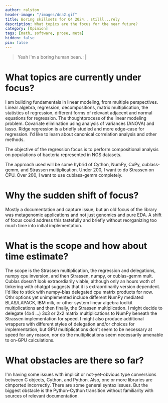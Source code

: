```yaml
---
author: ralston
header-image: "/images/dna2.gif"
title: Boring skillsets for Q4 2024.. stilll...rely
description: What topics are the focus for the near future?
category: [Opinion]
tags: [math, software, prose, meta]
hidden: false
pin: false
---
```


>Yeah I'm a boring human bean. :|


# What topics are currently under focus?

I am building fundamentals in linear modeling, from multiple perspectives. Linear algebra, regression, decompositions, matrix multiplication, the statistics of regression, different forms of relevant adjacent and normal equations for regression. The thoughtprocess of the linear modeling problem. Covariate elimination using analysis of variances (ANOVA) and lasso. Ridge regression is a briefly studied and more edge-case for regression. I'd like to learn about canonical correlation analysis and other methods.

The objective of the regression focus is to perform compositional analysis on populations of bacteria represented in NGS datasets.

The approach used will be some hybrid of Cython, NumPy, CuPy, cublass-gemm, and Strassen multiplication. Under 200, I want to do Strassen on CPU. Over 200, I want to use cublass-gemm completely.


# Why the sudden shift of focus?

Mostly a documentation and capture issue, but an old focus of the library was metagenomic applications and not just genomics and pure EDA. A shift of focus could address this tastefully and briefly without reorganizing too much time into initial implementation.


# What is the scope and how about time estimate?

The scope is the Strassen multiplication, the regression and delegations, numpy cpu inversion, and then Strassen, numpy, or cublas-gemm mult. Cublas doesn't look extraordiarily viable, although only an hours woth of tinkering with chatgpt suggests that it is extraordinarily version dependent. I'd like to stick with numpy-blas delegated cpu matrix products for now. Othr options yet unimplemented include different NumPy mediated BLAS/LAPACK, IBM mlk, or other system linear algebra toolkit multiplications and then finally, the Strassen multiplication. I might decide to delegate (4x4 ...) 3x3 or 2x2 matrix multiplications to NumPy beneath the Strassen implementation for speed. I might also produce additional wrappers with different styles of delegation and/or choices for implementation, but GPU multiplications don't seem to be necessary at speed for any reason, nor do the multiplications seem necessarily amenable to on-GPU calculations.

# What obstacles are there so far?

I'm having some issues with implicit or not-yet-obvious type conversions between C objects, Cython, and Python. Also, one or more libraries are cimported incorrectly. There are some general syntax issues. But the biggest obstacle is the Python-Cython transition without familiarity with sources of relevant documentation.


